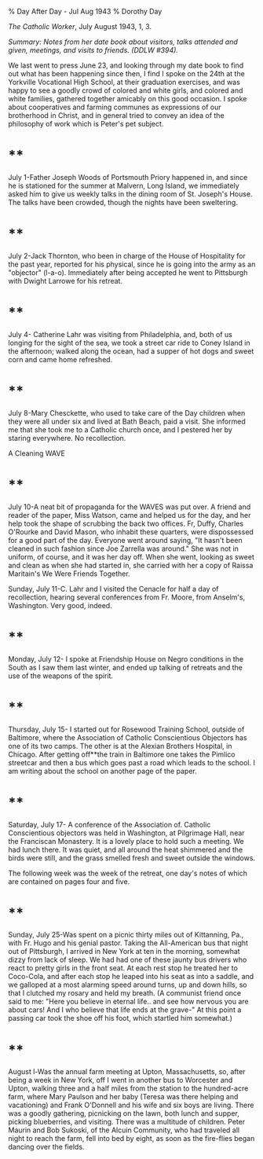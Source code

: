 % Day After Day - Jul Aug 1943
% Dorothy Day

*The Catholic Worker*, July August 1943, 1, 3.

*Summary: Notes from her date book about visitors, talks attended and
given, meetings, and visits to friends. (DDLW \#394).*

We last went to press June 23, and looking through my date book to find
out what has been happening since then, I find I spoke on the 24th at
the Yorkville Vocational High School, at their graduation exercises, and
was happy to see a goodly crowd of colored and white girls, and colored
and white families, gathered together amicably on this good occasion. I
spoke about cooperatives and farming communes as expressions of our
brotherhood in Christ, and in general tried to convey an idea of the
philosophy of work which is Peter's pet subject.

\*\*
===

July 1-Father Joseph Woods of Portsmouth Priory happened in, and since
he is stationed for the summer at Malvern, Long Island, we immediately
asked him to give us weekly talks in the dining room of St. Joseph's
House. The talks have been crowded, though the nights have been
sweltering.

\*\*
===

July 2-Jack Thornton, who been in charge of the House of Hospitality for
the past year, reported for his physical, since he is going into the
army as an "objector" (l-a-o). Immediately after being accepted he went
to Pittsburgh with Dwight Larrowe for his retreat.

\*\*
===

July 4- Catherine Lahr was visiting from Philadelphia, and, both of us
longing for the sight of the sea, we took a street car ride to Coney
Island in the afternoon; walked along the ocean, had a supper of hot
dogs and sweet corn and came home refreshed.

\*\*
===

July 8-Mary Chesckette, who used to take care of the Day children when
they were all under six and lived at Bath Beach, paid a visit. She
informed me that she took me to a Catholic church once, and I pestered
her by staring everywhere. No recollection.

A Cleaning WAVE

\*\*
===

July 10-A neat bit of propaganda for the WAVES was put over. A friend
and reader of the paper, Miss Watson, came and helped us for the day,
and her help took the shape of scrubbing the back two offices. Fr,
Duffy, Charles O'Rourke and David Mason, who inhabit these quarters,
were dispossessed for a good part of the day. Everyone went around
saying, "It hasn't been cleaned in such fashion since Joe Zarrella was
around." She was not in uniform, of course, and it was her day off. When
she went, looking as sweet and clean as when she had started in, she
carried with her a copy of Raissa Maritain's We Were Friends Together.

Sunday, July 11-C. Lahr and I visited the Cenacle for half a day of
recollection, hearing several conferences from Fr. Moore, from Anselm's,
Washington. Very good, indeed.

\*\*
===

Monday, July 12- I spoke at Friendship House on Negro conditions in the
South as I saw them last winter, and ended up talking of retreats and
the use of the weapons of the spirit.

\*\*
===

Thursday, July 15- I started out for Rosewood Training School, outside
of Baltimore, where the Association of Catholic Conscientious Objectors
has one of its two camps. The other is at the Alexian Brothers Hospital,
in Chicago. After getting off**the train in Baltimore one takes the
Pimlico streetcar and then a bus which goes past a road which leads to
the school. I am writing about the school on another page of the paper.

\*\*
===

Saturday, July 17- A conference of the Association of. Catholic
Conscientious objectors was held in Washington, at Pilgrimage Hall, near
the Franciscan Monastery. It is a lovely place to hold such a meeting.
We had lunch there. It was quiet, and all around the heat shimmered and
the birds were still, and the grass smelled fresh and sweet outside the
windows.

The following week was the week of the retreat, one day's notes of which
are contained on pages four and five.

\*\*
===

Sunday, July 25-Was spent on a picnic thirty miles out of Kittanning,
Pa., with Fr. Hugo and his genial pastor. Taking the All-American bus
that night out of Pittsburgh, I arrived in New York at ten in the
morning, somewhat dizzy from lack of sleep. We had had one of these
jaunty bus drivers who react to pretty girls in the front seat. At each
rest stop he treated her to Coco-Cola, and after each stop he leaped
into his seat as into a saddle, and we galloped at a most alarming speed
around turns, up and down hills, so that I clutched my rosary and held
my breath. (A communist friend once said to me: "Here you believe in
eternal life.. and see how nervous you are about cars! And I who believe
that life ends at the grave-" At this point a passing car took the shoe
off his foot, which startled him somewhat.)

\*\*
===

August l-Was the annual farm meeting at Upton, Massachusetts, so, after
being a week in New York, off I went in another bus to Worcester and
Upton, walking three and a half miles from the station to the
hundred-acre farm, where Mary Paulson and her baby (Teresa was there
helping and vacationing) and Frank O'Donnell and his wife and six boys
are living. There was a goodly gathering, picnicking on the lawn, both
lunch and supper, picking blueberries, and visiting. There was a
multitude of children. Peter Maurin and Bob Sukoski, of the Alcuin
Community, who had traveled all night to reach the farm, fell into bed
by eight, as soon as the fire-flies began dancing over the fields.
